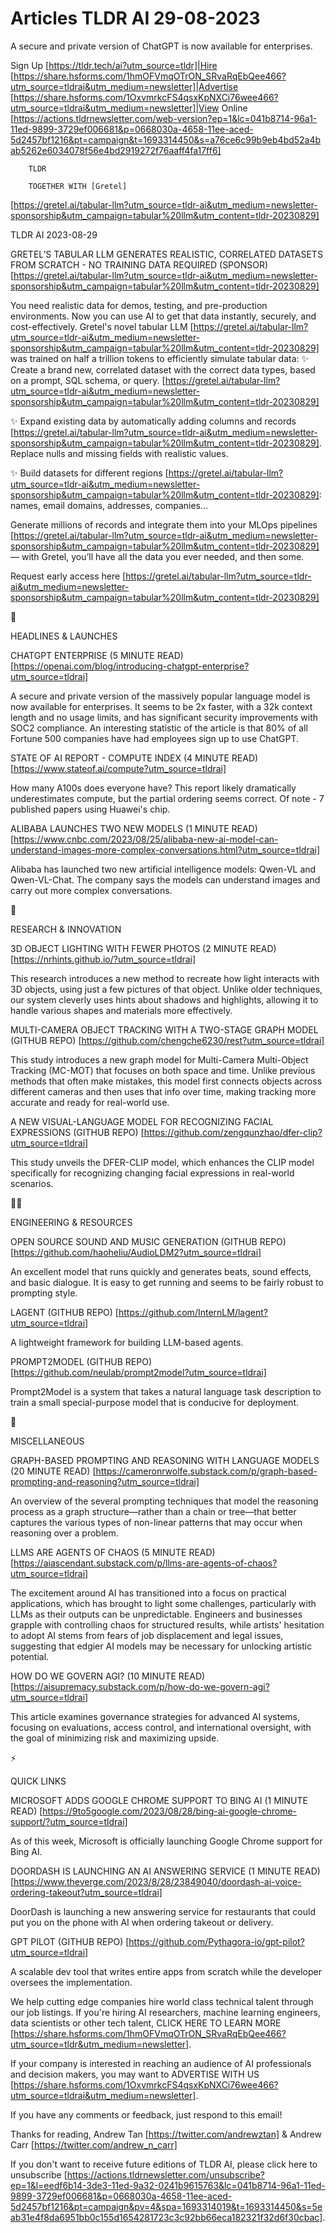 # Articles TLDR AI 29-08-2023

A secure and private version of ChatGPT is now available for
enterprises.  

Sign Up [https://tldr.tech/ai?utm_source=tldr]|Hire
[https://share.hsforms.com/1hmOFVmqOTrON_SRvaRqEbQee466?utm_source=tldrai&utm_medium=newsletter]|Advertise
[https://share.hsforms.com/1OxvmrkcFS4qsxKpNXCi76wee466?utm_source=tldrai&utm_medium=newsletter]|View
Online
[https://actions.tldrnewsletter.com/web-version?ep=1&lc=041b8714-96a1-11ed-9899-3729ef006681&p=0668030a-4658-11ee-aced-5d2457bf1216&pt=campaign&t=1693314450&s=a76ce6c99b9eb4bd52a4bab5262e6034078f56e4bd2919272f76aaff4fa17ff6]


		TLDR 

		TOGETHER WITH [Gretel]
[https://gretel.ai/tabular-llm?utm_source=tldr-ai&utm_medium=newsletter-sponsorship&utm_campaign=tabular%20llm&utm_content=tldr-20230829]

TLDR AI 2023-08-29

GRETEL’S TABULAR LLM GENERATES REALISTIC, CORRELATED DATASETS FROM
SCRATCH - NO TRAINING DATA REQUIRED (SPONSOR)
[https://gretel.ai/tabular-llm?utm_source=tldr-ai&utm_medium=newsletter-sponsorship&utm_campaign=tabular%20llm&utm_content=tldr-20230829]

You need realistic data for demos, testing, and pre-production
environments. Now you can use AI to get that data instantly, securely,
and cost-effectively. Gretel's novel tabular LLM
[https://gretel.ai/tabular-llm?utm_source=tldr-ai&utm_medium=newsletter-sponsorship&utm_campaign=tabular%20llm&utm_content=tldr-20230829]
was trained on half a trillion tokens to efficiently simulate tabular
data:
✨ Create a brand new, correlated dataset with the correct data
types, based on a prompt, SQL schema, or query.
[https://gretel.ai/tabular-llm?utm_source=tldr-ai&utm_medium=newsletter-sponsorship&utm_campaign=tabular%20llm&utm_content=tldr-20230829]

✨ Expand existing data by automatically adding columns and records
[https://gretel.ai/tabular-llm?utm_source=tldr-ai&utm_medium=newsletter-sponsorship&utm_campaign=tabular%20llm&utm_content=tldr-20230829].
Replace nulls and missing fields with realistic values.

✨ Build datasets for different regions
[https://gretel.ai/tabular-llm?utm_source=tldr-ai&utm_medium=newsletter-sponsorship&utm_campaign=tabular%20llm&utm_content=tldr-20230829]:
names, email domains, addresses, companies...

Generate millions of records and integrate them into your MLOps
pipelines
[https://gretel.ai/tabular-llm?utm_source=tldr-ai&utm_medium=newsletter-sponsorship&utm_campaign=tabular%20llm&utm_content=tldr-20230829]
— with Gretel, you’ll have all the data you ever needed, and then
some.

Request early access here
[https://gretel.ai/tabular-llm?utm_source=tldr-ai&utm_medium=newsletter-sponsorship&utm_campaign=tabular%20llm&utm_content=tldr-20230829]

🚀 

HEADLINES & LAUNCHES

CHATGPT ENTERPRISE (5 MINUTE READ)
[https://openai.com/blog/introducing-chatgpt-enterprise?utm_source=tldrai]

A secure and private version of the massively popular language model
is now available for enterprises. It seems to be 2x faster, with a 32k
context length and no usage limits, and has significant security
improvements with SOC2 compliance. An interesting statistic of the
article is that 80% of all Fortune 500 companies have had employees
sign up to use ChatGPT. 

STATE OF AI REPORT - COMPUTE INDEX (4 MINUTE READ)
[https://www.stateof.ai/compute?utm_source=tldrai]

How many A100s does everyone have? This report likely dramatically
underestimates compute, but the partial ordering seems correct. Of
note - 7 published papers using Huawei's chip. 

ALIBABA LAUNCHES TWO NEW MODELS (1 MINUTE READ)
[https://www.cnbc.com/2023/08/25/alibaba-new-ai-model-can-understand-images-more-complex-conversations.html?utm_source=tldrai]

Alibaba has launched two new artificial intelligence models: Qwen-VL
and Qwen-VL-Chat. The company says the models can understand images
and carry out more complex conversations. 

🧠 

RESEARCH & INNOVATION

3D OBJECT LIGHTING WITH FEWER PHOTOS (2 MINUTE READ)
[https://nrhints.github.io/?utm_source=tldrai]

This research introduces a new method to recreate how light interacts
with 3D objects, using just a few pictures of that object. Unlike
older techniques, our system cleverly uses hints about shadows and
highlights, allowing it to handle various shapes and materials more
effectively. 

MULTI-CAMERA OBJECT TRACKING WITH A TWO-STAGE GRAPH MODEL (GITHUB
REPO) [https://github.com/chengche6230/rest?utm_source=tldrai]

This study introduces a new graph model for Multi-Camera Multi-Object
Tracking (MC-MOT) that focuses on both space and time. Unlike previous
methods that often make mistakes, this model first connects objects
across different cameras and then uses that info over time, making
tracking more accurate and ready for real-world use. 

A NEW VISUAL-LANGUAGE MODEL FOR RECOGNIZING FACIAL EXPRESSIONS (GITHUB
REPO) [https://github.com/zengqunzhao/dfer-clip?utm_source=tldrai]

This study unveils the DFER-CLIP model, which enhances the CLIP model
specifically for recognizing changing facial expressions in real-world
scenarios. 

🧑‍💻 

ENGINEERING & RESOURCES

OPEN SOURCE SOUND AND MUSIC GENERATION (GITHUB REPO)
[https://github.com/haoheliu/AudioLDM2?utm_source=tldrai]

An excellent model that runs quickly and generates beats, sound
effects, and basic dialogue. It is easy to get running and seems to be
fairly robust to prompting style. 

LAGENT (GITHUB REPO)
[https://github.com/InternLM/lagent?utm_source=tldrai]

A lightweight framework for building LLM-based agents. 

PROMPT2MODEL (GITHUB REPO)
[https://github.com/neulab/prompt2model?utm_source=tldrai]

Prompt2Model is a system that takes a natural language task
description to train a small special-purpose model that is conducive
for deployment. 

🎁 

MISCELLANEOUS

GRAPH-BASED PROMPTING AND REASONING WITH LANGUAGE MODELS (20 MINUTE
READ)
[https://cameronrwolfe.substack.com/p/graph-based-prompting-and-reasoning?utm_source=tldrai]

An overview of the several prompting techniques that model the
reasoning process as a graph structure—rather than a chain or
tree—that better captures the various types of non-linear patterns
that may occur when reasoning over a problem. 

LLMS ARE AGENTS OF CHAOS (5 MINUTE READ)
[https://aiascendant.substack.com/p/llms-are-agents-of-chaos?utm_source=tldrai]

The excitement around AI has transitioned into a focus on practical
applications, which has brought to light some challenges, particularly
with LLMs as their outputs can be unpredictable. Engineers and
businesses grapple with controlling chaos for structured results,
while artists' hesitation to adopt AI stems from fears of job
displacement and legal issues, suggesting that edgier AI models may be
necessary for unlocking artistic potential. 

HOW DO WE GOVERN AGI? (10 MINUTE READ)
[https://aisupremacy.substack.com/p/how-do-we-govern-agi?utm_source=tldrai]

This article examines governance strategies for advanced AI systems,
focusing on evaluations, access control, and international oversight,
with the goal of minimizing risk and maximizing upside. 

⚡ 

QUICK LINKS

MICROSOFT ADDS GOOGLE CHROME SUPPORT TO BING AI (1 MINUTE READ)
[https://9to5google.com/2023/08/28/bing-ai-google-chrome-support/?utm_source=tldrai]

As of this week, Microsoft is officially launching Google Chrome
support for Bing AI. 

DOORDASH IS LAUNCHING AN AI ANSWERING SERVICE (1 MINUTE READ)
[https://www.theverge.com/2023/8/28/23849040/doordash-ai-voice-ordering-takeout?utm_source=tldrai]

DoorDash is launching a new answering service for restaurants that
could put you on the phone with AI when ordering takeout or delivery. 

GPT PILOT (GITHUB REPO)
[https://github.com/Pythagora-io/gpt-pilot?utm_source=tldrai]

A scalable dev tool that writes entire apps from scratch while the
developer oversees the implementation. 

 We help cutting edge companies hire world class technical talent
through our job listings. If you're hiring AI researchers, machine
learning engineers, data scientists or other tech talent, CLICK HERE
TO LEARN MORE
[https://share.hsforms.com/1hmOFVmqOTrON_SRvaRqEbQee466?utm_source=tldr&utm_medium=newsletter].


If your company is interested in reaching an audience of AI
professionals and decision makers, you may want to ADVERTISE WITH US
[https://share.hsforms.com/1OxvmrkcFS4qsxKpNXCi76wee466?utm_source=tldrai&utm_medium=newsletter].


If you have any comments or feedback, just respond to this email! 

Thanks for reading, 
Andrew Tan [https://twitter.com/andrewztan] & Andrew Carr
[https://twitter.com/andrew_n_carr] 

If you don't want to receive future editions of TLDR AI, please click
here to unsubscribe
[https://actions.tldrnewsletter.com/unsubscribe?ep=1&l=eedf6b14-3de3-11ed-9a32-0241b9615763&lc=041b8714-96a1-11ed-9899-3729ef006681&p=0668030a-4658-11ee-aced-5d2457bf1216&pt=campaign&pv=4&spa=1693314019&t=1693314450&s=5eab31e4f8da6951bb0c155d1654281723c3c92bb66eca182321f32d6f30cbac].